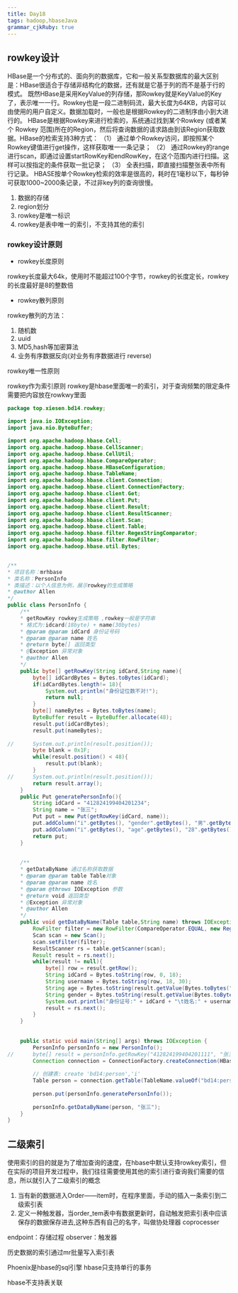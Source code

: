 ```yaml
---
title: Day18
tags: hadoop,hbaseJava
grammar_cjkRuby: true
---
```

## rowkey设计

HBase是一个分布式的、面向列的数据库，它和一般关系型数据库的最大区别是：HBase很适合于存储非结构化的数据，还有就是它基于列的而不是基于行的模式。
既然HBase是采用KeyValue的列存储，那Rowkey就是KeyValue的Key了，表示唯一一行。Rowkey也是一段二进制码流，最大长度为64KB，内容可以由使用的用户自定义。数据加载时，一般也是根据Rowkey的二进制序由小到大进行的。
HBase是根据Rowkey来进行检索的，系统通过找到某个Rowkey (或者某个 Rowkey 范围)所在的Region，然后将查询数据的请求路由到该Region获取数据。HBase的检索支持3种方式：
（1） 通过单个Rowkey访问，即按照某个Rowkey键值进行get操作，这样获取唯一一条记录；
（2） 通过Rowkey的range进行scan，即通过设置startRowKey和endRowKey，在这个范围内进行扫描。这样可以按指定的条件获取一批记录；
（3） 全表扫描，即直接扫描整张表中所有行记录。
HBASE按单个Rowkey检索的效率是很高的，耗时在1毫秒以下，每秒钟可获取1000~2000条记录，不过非key列的查询很慢。


1. 数据的存储
2. region划分
3. rowkey是唯一标识
4. rowkey是表中唯一的索引，不支持其他的索引


### rowkey设计原则

- rowkey长度原则

rowkey长度最大64k，使用时不能超过100个字节，rowkey的长度定长，rowkey的长度最好是8的整数倍

- rowkey散列原则

rowkey散列的方法：
1. 随机数
2. uuid
3. MD5,hash等加密算法
4. 业务有序数据反向(对业务有序数据进行 reverse)

rowkey唯一性原则

rowkey作为索引原则
rowkey是hbase里面唯一的索引，对于查询频繁的限定条件需要把内容放在rowkwy里面

``` java
package top.xiesen.bd14.rowkey;

import java.io.IOException;
import java.nio.ByteBuffer;

import org.apache.hadoop.hbase.Cell;
import org.apache.hadoop.hbase.CellScanner;
import org.apache.hadoop.hbase.CellUtil;
import org.apache.hadoop.hbase.CompareOperator;
import org.apache.hadoop.hbase.HBaseConfiguration;
import org.apache.hadoop.hbase.TableName;
import org.apache.hadoop.hbase.client.Connection;
import org.apache.hadoop.hbase.client.ConnectionFactory;
import org.apache.hadoop.hbase.client.Get;
import org.apache.hadoop.hbase.client.Put;
import org.apache.hadoop.hbase.client.Result;
import org.apache.hadoop.hbase.client.ResultScanner;
import org.apache.hadoop.hbase.client.Scan;
import org.apache.hadoop.hbase.client.Table;
import org.apache.hadoop.hbase.filter.RegexStringComparator;
import org.apache.hadoop.hbase.filter.RowFilter;
import org.apache.hadoop.hbase.util.Bytes;


/**
* 项目名称：mrhbase
* 类名称：PersonInfo
* 类描述：以个人信息为例，展示rowkey的生成策略
* @author Allen
*/
public class PersonInfo {
	/**
	* getRowKey rowkey生成策略 ,rowkey一般是字符串
	* 格式为:idcard(18byte) + name(30bytes)
	* @param @param idCard 身份证号码
	* @param @param name 姓名
	* @return byte[] 返回类型
	* @Exception 异常对象
	* @author Allen
	*/
	public byte[] getRowKey(String idCard,String name){
		byte[] idCardBytes = Bytes.toBytes(idCard);
		if(idCardBytes.length!= 18){
			System.out.println("身份证位数不对!");
			return null;
		}
		byte[] nameBytes = Bytes.toBytes(name);
		ByteBuffer result = ByteBuffer.allocate(48);
		result.put(idCardBytes);
		result.put(nameBytes);
		
//		System.out.println(result.position());
		byte blank = 0x1F;
		while(result.position() < 48){
			result.put(blank);
		}
//		System.out.println(result.position());
		return result.array();
	}
	public Put generatePersonInfo(){
		String idCard = "412824199404201234";
		String name = "张三";
		Put put = new Put(getRowKey(idCard, name));
		put.addColumn("i".getBytes(), "gender".getBytes(), "男".getBytes());
		put.addColumn("i".getBytes(), "age".getBytes(), "28".getBytes());
		return put;
	}
	
	
	/**
	* getDataByName 通过名称获取数据
	* @param @param table Table对象
	* @param @param name 姓名
	* @param @throws IOException 参数
	* @return void 返回类型
	* @Exception 异常对象
	* @author Allen
	*/
	public void getDataByName(Table table,String name) throws IOException{
		RowFilter filter = new RowFilter(CompareOperator.EQUAL, new RegexStringComparator(name));
		Scan scan = new Scan();
		scan.setFilter(filter);
		ResultScanner rs = table.getScanner(scan);
		Result result = rs.next();
		while(result != null){
			byte[] row = result.getRow();
			String idCard = Bytes.toString(row, 0, 18);
			String username = Bytes.toString(row, 18, 30);
			String age = Bytes.toString(result.getValue(Bytes.toBytes("i"), Bytes.toBytes("age")));
			String gender = Bytes.toString(result.getValue(Bytes.toBytes("i"), Bytes.toBytes("gender")));
			System.out.println("身份证号:" + idCard + "\t姓名:" + username + "\t年龄:" + age + "\t性别:" + gender);
			result = rs.next();
		}
	}
	
	
	public static void main(String[] args) throws IOException {
		PersonInfo personInfo = new PersonInfo();
//		byte[] result = personInfo.getRowKey("412824199404201111", "张三");
		Connection connection = ConnectionFactory.createConnection(HBaseConfiguration.create());
		
		// 创建表: create 'bd14:person','i'
		Table person = connection.getTable(TableName.valueOf("bd14:person"));
		
		person.put(personInfo.generatePersonInfo());
		
		personInfo.getDataByName(person, "张三");
	}
}
```

## 二级索引

使用索引的目的就是为了增加查询的速度，在hbase中默认支持rowkey索引，但在实际的项目开发过程中，我们往往需要使用其他的索引进行查询我们需要的信息，所以就引入了二级索引的概念

1. 当有新的数据进入Order——item时，在程序里面，手动的插入一条索引到二级索引表
2. 定义一种触发器，当order_tem表中有数据更新时，自动触发把索引表中应该保存的数据保存进去,这种东西有自己的名字，叫做协处理器 coprocesser

endpoint：存储过程
observer：触发器

历史数据的索引通过mr批量写入索引表

Phoenix是hbase的sql引擎
hbase只支持单行的事务

hbase不支持表关联